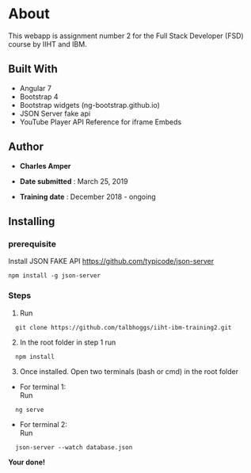 # About

This webapp is assignment number 2 for the Full Stack Developer (FSD) course by IIHT and IBM.

## Built With
* Angular 7
* Bootstrap 4
* Bootstrap widgets (ng-bootstrap.github.io)
* JSON Server fake api
* YouTube Player API Reference for iframe Embeds

## Author
* **Charles Amper**

* **Date submitted** : March 25, 2019
* **Training date** : December 2018 - ongoing

## Installing
### prerequisite

Install 
JSON FAKE API https://github.com/typicode/json-server

```
npm install -g json-server
```
### Steps

1. Run
```
  git clone https://github.com/talbhoggs/iiht-ibm-training2.git
```
2. In the root folder in step 1 run 
```
  npm install
```
3. Once installed. Open two terminals (bash or cmd) in the root folder  
* For terminal 1:  
Run
 ```
   ng serve
 ```
* For terminal 2:  
Run
 ```
   json-server --watch database.json
 ```
   **Your done!**
